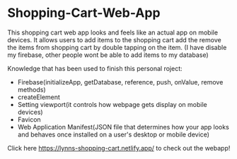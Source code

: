 # Shopping-Cart-Web-App

This shopping cart web app looks and feels like an actual app on mobile devices. It allows users to add items to the shopping cart add the remove the items from shopping cart by double tapping on the item. (I have disable my firebase, other people wont be able to add items to my database)


Knowledge that has been used to finish this personal roject:
- Firebase(initializeApp, getDatabase, reference, push, onValue, remove methods)
- createElement
- Setting viewport(it controls how webpage gets display on mobile devices)
- Favicon
- Web Application Manifest(JSON file that determines how your app looks and behaves once installed on a user's desktop or mobile device)
  
Click here https://lynns-shopping-cart.netlify.app/ to check out the webapp!
